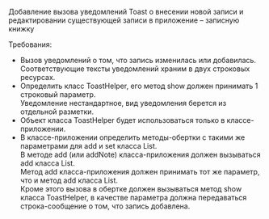 Добавление вызова уведомлений Toast о внесении новой записи и редактировании существующей записи в приложение – записную книжку

Требования:

 - Вызов уведомлений о том, что запись изменилась или добавилась.  
Соответствующие тексты уведомлений храним в двух строковых ресурсах.
 - Определить класс ToastHelper, его метод show должен принимать 1 строковый параметр.  
Уведомление нестандартное, вид уведомления берется из отдельной разметки.
 - Объект класса ToastHelper будет использоваться только в классе-приложении.  
 - В классе-приложении определить методы-обертки с такими же параметрами для add и set класса List<String>.  
 В методе add (или addNote) класса-приложения должен вызываться add класса List<String>.  
 Метод add класса-приложения должен принимать тот же параметр, что и метод add класса List<String>.   
 Кроме этого вызова в обертке должен вызываться метод show класса ToastHelper, 
 в качестве параметра должна передаваться строка-сообщение о том, что запись добавлена.
